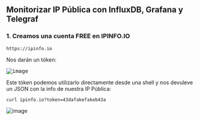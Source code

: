 ## Monitorizar IP Pública con InfluxDB, Grafana y Telegraf

### 1. Creamos una cuenta FREE en IPINFO.IO

```shell
https://ipinfo.io
```

Nos darán un tóken:

<kbd>![image](https://user-images.githubusercontent.com/20743678/198982285-6aa45366-0c55-4b2d-b834-b14a87d2f570.png)</kbd>

Este tóken podemos utilizarlo directamente desde una shell y nos devuleve un JSON con la info de nuestra IP Pública:

```shell
curl ipinfo.io?token=43dafakefakeb43a
```

![image](https://user-images.githubusercontent.com/20743678/198984404-44bffcff-f9a6-461d-a70f-62ca3256ddcb.png)

